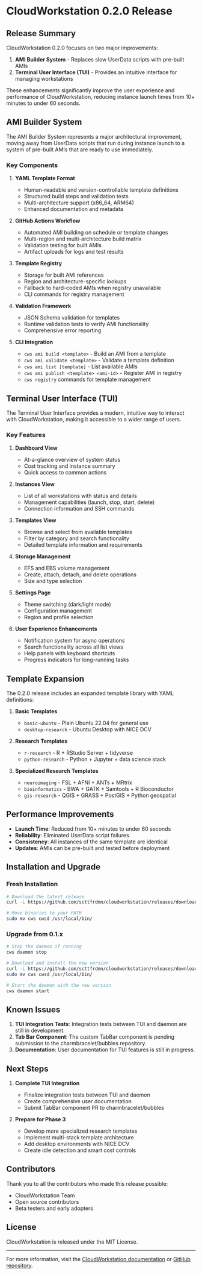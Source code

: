 # CloudWorkstation 0.2.0 Release

## Release Summary

CloudWorkstation 0.2.0 focuses on two major improvements:

1. **AMI Builder System** - Replaces slow UserData scripts with pre-built AMIs
2. **Terminal User Interface (TUI)** - Provides an intuitive interface for managing workstations

These enhancements significantly improve the user experience and performance of CloudWorkstation, reducing instance launch times from 10+ minutes to under 60 seconds.

## AMI Builder System

The AMI Builder System represents a major architectural improvement, moving away from UserData scripts that run during instance launch to a system of pre-built AMIs that are ready to use immediately.

### Key Components

1. **YAML Template Format**
   - Human-readable and version-controllable template definitions
   - Structured build steps and validation tests
   - Multi-architecture support (x86_64, ARM64)
   - Enhanced documentation and metadata

2. **GitHub Actions Workflow**
   - Automated AMI building on schedule or template changes
   - Multi-region and multi-architecture build matrix
   - Validation testing for built AMIs
   - Artifact uploads for logs and test results

3. **Template Registry**
   - Storage for built AMI references
   - Region and architecture-specific lookups
   - Fallback to hard-coded AMIs when registry unavailable
   - CLI commands for registry management

4. **Validation Framework**
   - JSON Schema validation for templates
   - Runtime validation tests to verify AMI functionality
   - Comprehensive error reporting

5. **CLI Integration**
   - `cws ami build <template>` - Build an AMI from a template
   - `cws ami validate <template>` - Validate a template definition
   - `cws ami list [template]` - List available AMIs
   - `cws ami publish <template> <ami-id>` - Register AMI in registry
   - `cws registry` commands for template management

## Terminal User Interface (TUI)

The Terminal User Interface provides a modern, intuitive way to interact with CloudWorkstation, making it accessible to a wider range of users.

### Key Features

1. **Dashboard View**
   - At-a-glance overview of system status
   - Cost tracking and instance summary
   - Quick access to common actions

2. **Instances View**
   - List of all workstations with status and details
   - Management capabilities (launch, stop, start, delete)
   - Connection information and SSH commands

3. **Templates View**
   - Browse and select from available templates
   - Filter by category and search functionality
   - Detailed template information and requirements

4. **Storage Management**
   - EFS and EBS volume management
   - Create, attach, detach, and delete operations
   - Size and type selection

5. **Settings Page**
   - Theme switching (dark/light mode)
   - Configuration management
   - Region and profile selection

6. **User Experience Enhancements**
   - Notification system for async operations
   - Search functionality across all list views
   - Help panels with keyboard shortcuts
   - Progress indicators for long-running tasks

## Template Expansion

The 0.2.0 release includes an expanded template library with YAML definitions:

1. **Basic Templates**
   - `basic-ubuntu` - Plain Ubuntu 22.04 for general use
   - `desktop-research` - Ubuntu Desktop with NICE DCV

2. **Research Templates**
   - `r-research` - R + RStudio Server + tidyverse
   - `python-research` - Python + Jupyter + data science stack

3. **Specialized Research Templates**
   - `neuroimaging` - FSL + AFNI + ANTs + MRtrix
   - `bioinformatics` - BWA + GATK + Samtools + R Bioconductor
   - `gis-research` - QGIS + GRASS + PostGIS + Python geospatial

## Performance Improvements

- **Launch Time**: Reduced from 10+ minutes to under 60 seconds
- **Reliability**: Eliminated UserData script failures
- **Consistency**: All instances of the same template are identical
- **Updates**: AMIs can be pre-built and tested before deployment

## Installation and Upgrade

### Fresh Installation

```bash
# Download the latest release
curl -L https://github.com/scttfrdmn/cloudworkstation/releases/download/v0.2.0/cws-0.2.0-$(uname -s)-$(uname -m).tar.gz | tar xz

# Move binaries to your PATH
sudo mv cws cwsd /usr/local/bin/
```

### Upgrade from 0.1.x

```bash
# Stop the daemon if running
cws daemon stop

# Download and install the new version
curl -L https://github.com/scttfrdmn/cloudworkstation/releases/download/v0.2.0/cws-0.2.0-$(uname -s)-$(uname -m).tar.gz | tar xz
sudo mv cws cwsd /usr/local/bin/

# Start the daemon with the new version
cws daemon start
```

## Known Issues

1. **TUI Integration Tests**: Integration tests between TUI and daemon are still in development.
2. **Tab Bar Component**: The custom TabBar component is pending submission to the charmbracelet/bubbles repository.
3. **Documentation**: User documentation for TUI features is still in progress.

## Next Steps

1. **Complete TUI Integration**
   - Finalize integration tests between TUI and daemon
   - Create comprehensive user documentation
   - Submit TabBar component PR to charmbracelet/bubbles

2. **Prepare for Phase 3**
   - Develop more specialized research templates
   - Implement multi-stack template architecture
   - Add desktop environments with NICE DCV
   - Create idle detection and smart cost controls

## Contributors

Thank you to all the contributors who made this release possible:

- CloudWorkstation Team
- Open source contributors
- Beta testers and early adopters

## License

CloudWorkstation is released under the MIT License.

---

For more information, visit the [CloudWorkstation documentation](https://docs.cloudworkstation.io) or [GitHub repository](https://github.com/scttfrdmn/cloudworkstation).